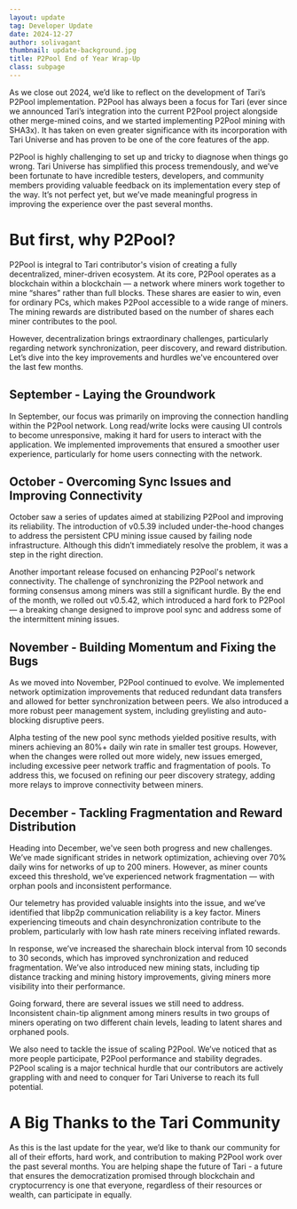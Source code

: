 ```yaml
---
layout: update
tag: Developer Update
date: 2024-12-27
author: solivagant
thumbnail: update-background.jpg
title: P2Pool End of Year Wrap-Up
class: subpage
---
```


As we close out 2024, we’d like to reflect on the development of Tari’s P2Pool implementation. P2Pool has always been a focus for Tari (ever since we announced Tari’s integration into the current P2Pool project alongside other merge-mined coins, and we started implementing P2Pool mining with SHA3x). It has taken on even greater significance with its incorporation with Tari Universe and has proven to be one of the core features of the app.

P2Pool is highly challenging to set up and tricky to diagnose when things go wrong. Tari Universe has simplified this process tremendously, and we’ve been fortunate to have incredible testers, developers, and community members providing valuable feedback on its implementation every step of the way. It’s not perfect yet, but we’ve made meaningful progress in improving the experience over the past several months.

# But first, why P2Pool?

P2Pool is integral to Tari contributor's vision of creating a fully decentralized, miner-driven ecosystem. At its core, P2Pool operates as a blockchain within a blockchain — a network where miners work together to mine “shares” rather than full blocks. These shares are easier to win, even for ordinary PCs, which makes P2Pool accessible to a wide range of miners. The mining rewards are distributed based on the number of shares each miner contributes to the pool.

However, decentralization brings extraordinary challenges, particularly regarding network synchronization, peer discovery, and reward distribution. Let’s dive into the key improvements and hurdles we've encountered over the last few months.

## September - Laying the Groundwork

In September, our focus was primarily on improving the connection handling within the P2Pool network. Long read/write locks were causing UI controls to become unresponsive, making it hard for users to interact with the application. We implemented improvements that ensured a smoother user experience, particularly for home users connecting with the network.

## October - Overcoming Sync Issues and Improving Connectivity

October saw a series of updates aimed at stabilizing P2Pool and improving its reliability. The introduction of v0.5.39 included under-the-hood changes to address the persistent CPU mining issue caused by failing node infrastructure. Although this didn’t immediately resolve the problem, it was a step in the right direction.

Another important release focused on enhancing P2Pool's network connectivity. The challenge of synchronizing the P2Pool network and forming consensus among miners was still a significant hurdle. By the end of the month, we rolled out v0.5.42, which introduced a hard fork to P2Pool — a breaking change designed to improve pool sync and address some of the intermittent mining issues.

## November - Building Momentum and Fixing the Bugs

As we moved into November, P2Pool continued to evolve. We implemented network optimization improvements that reduced redundant data transfers and allowed for better synchronization between peers. We also introduced a more robust peer management system, including greylisting and auto-blocking disruptive peers.

Alpha testing of the new pool sync methods yielded positive results, with miners achieving an 80%+ daily win rate in smaller test groups. However, when the changes were rolled out more widely, new issues emerged, including excessive peer network traffic and fragmentation of pools. To address this, we focused on refining our peer discovery strategy, adding more relays to improve connectivity between miners.

## December - Tackling Fragmentation and Reward Distribution

Heading into December, we've seen both progress and new challenges. We’ve made significant strides in network optimization, achieving over 70% daily wins for networks of up to 200 miners. However, as miner counts exceed this threshold, we’ve experienced network fragmentation — with orphan pools and inconsistent performance.

Our telemetry has provided valuable insights into the issue, and we’ve identified that libp2p communication reliability is a key factor. Miners experiencing timeouts and chain desynchronization contribute to the problem, particularly with low hash rate miners receiving inflated rewards.

In response, we’ve increased the sharechain block interval from 10 seconds to 30 seconds, which has improved synchronization and reduced fragmentation. We’ve also introduced new mining stats, including tip distance tracking and mining history improvements, giving miners more visibility into their performance.

Going forward, there are several issues we still need to address. Inconsistent chain-tip alignment among miners results in two groups of miners operating on two different chain levels, leading to latent shares and orphaned pools.

We also need to tackle the issue of scaling P2Pool. We’ve noticed that as more people participate, P2Pool performance and stability degrades. P2Pool scaling is a major technical hurdle that our contributors are actively grappling with and need to conquer for Tari Universe to reach its full potential.

# A Big Thanks to the Tari Community

As this is the last update for the year, we’d like to thank our community for all of their efforts, hard work, and contribution to making P2Pool work over the past several months. You are helping shape the future of Tari - a future that ensures the democratization promised through blockchain and cryptocurrency is one that everyone, regardless of their resources or wealth, can participate in equally.
